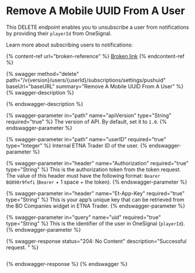 # Remove A Mobile UUID From A User

This DELETE endpoint enables you to unsubscribe a user from notifications by providing their `playerId` from OneSignal.

Learn more about subscribing users to notifications:

{% content-ref url="broken-reference" %}
[Broken link](broken-reference)
{% endcontent-ref %}

{% swagger method="delete" path="/v{version}/users/{userId}/subscriptions/settings/pushuid" baseUrl="baseURL" summary="Remove A Mobile UUID From A User" %}
{% swagger-description %}

{% endswagger-description %}

{% swagger-parameter in="path" name="apiVersion" type="String" required="true" %}
The version of API. By default, set it to `1.0`.
{% endswagger-parameter %}

{% swagger-parameter in="path" name="userID" required="true" type="Integer" %}
Internal ETNA Trader ID of the user.
{% endswagger-parameter %}

{% swagger-parameter in="header" name="Authorization" required="true" type="String" %}
This is the authorization token from the token request. The value of this header must have the following format: `Bearer BQ898r9fefi` (`Bearer` + 1 space + the token).
{% endswagger-parameter %}

{% swagger-parameter in="header" name="Et-App-Key" required="true" type="String" %}
This is your app’s unique key that can be retrieved from the BO Companies widget in ETNA Trader.
{% endswagger-parameter %}

{% swagger-parameter in="query" name="uid" required="true" type="String" %}
This is the identifier of the user in OneSignal (`playerId`).
{% endswagger-parameter %}

{% swagger-response status="204: No Content" description="Successful request. " %}
```javascript
```
{% endswagger-response %}
{% endswagger %}



